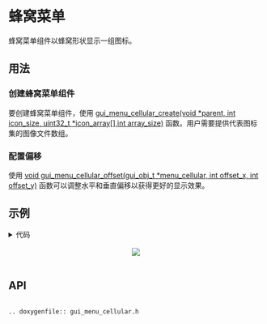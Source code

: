 # 蜂窝菜单

蜂窝菜单组件以蜂窝形状显示一组图标。

## 用法

### 创建蜂窝菜单组件

要创建蜂窝菜单组件，使用 [gui_menu_cellular_create(void *parent, int icon_size, uint32_t *icon_array[],int array_size)](#gui_menu_cellular_create) 函数。用户需要提供代表图标集的图像文件数组。
### 配置偏移

使用 [void gui_menu_cellular_offset(gui_obj_t *menu_cellular, int offset_x, int offset_y)](#gui_menu_cellular_create) 函数可以调整水平和垂直偏移以获得更好的显示效果。

## 示例

<details> <summary>代码</summary>

```eval_rst

.. literalinclude:: ../../../gui_engine/example/screen_454_454/gui_menu/apps_in_menu.c
   :language: c
   :start-after: /*Define APP_MENU's entry func */
   :end-before: /*Define APP_MENU's entry func end*/
```
</details>
<br>
<div style="text-align: center"><img src="https://docs.realmcu.com/HoneyGUI/image/widgets/menu_cellular.gif"  /></div>
<br>



<span id = "gui_menu_cellular_create">

## API

</span>

```eval_rst

.. doxygenfile:: gui_menu_cellular.h

```
